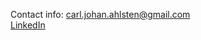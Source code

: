 Contact info: [carl.johan.ahlsten@gmail.com](mailto:carl.johan.ahlsten@gmail.com)<br/>
[LinkedIn](https://www.linkedin.com/in/johan-ahlsten)
